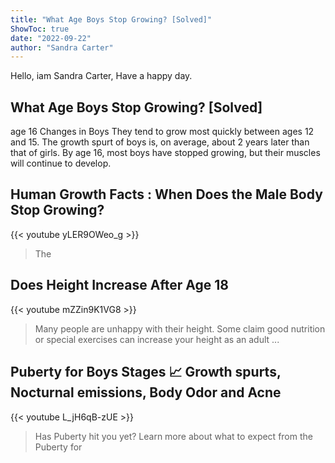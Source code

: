 ```yaml
---
title: "What Age Boys Stop Growing? [Solved]"
ShowToc: true 
date: "2022-09-22"
author: "Sandra Carter" 
---
```


Hello, iam Sandra Carter, Have a happy day.
## What Age Boys Stop Growing? [Solved]
age 16 Changes in Boys They tend to grow most quickly between ages 12 and 15. The growth spurt of boys is, on average, about 2 years later than that of girls. By age 16, most boys have stopped growing, but their muscles will continue to develop.

## Human Growth Facts : When Does the Male Body Stop Growing?
{{< youtube yLER9OWeo_g >}}
>The 

## Does Height Increase After Age 18
{{< youtube mZZin9K1VG8 >}}
>Many people are unhappy with their height. Some claim good nutrition or special exercises can increase your height as an adult ...

## Puberty for Boys Stages 📈 Growth spurts, Nocturnal emissions, Body Odor and Acne
{{< youtube L_jH6qB-zUE >}}
>Has Puberty hit you yet? Learn more about what to expect from the Puberty for 

